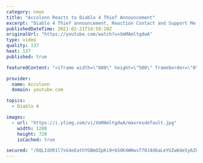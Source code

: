 ```yaml
---
category: news
title: "Accolonn Reacts to Diablo 4 Thief Announcement"
excerpt: "Diablo 4 Thief announcement, Reaction Contact and Support Me: https://streamerlinks.com/Accolonn Join this channel to get access to perks: ..."
publishedDateTime: 2021-02-21T14:58:20Z
originalUrl: "https://youtube.com/watch?v=XmMAmltgdwA"
type: video
quality: 137
heat: 137
published: true

featuredContent: "<iframe width=\"800\" height=\"500\" frameborder=\"0\" src=\"https://www.youtube.com/embed/XmMAmltgdwA\" allow=\"accelerometer; autoplay; encrypted-media; gyroscope; picture-in-picture\" allowfullscreen></iframe>"

provider:
  name: Accolonn
  domain: youtube.com

topics:
  - Diablo 4

images:
  - url: "https://i.ytimg.com/vi/XmMAmltgdwA/maxresdefault.jpg"
    width: 1280
    height: 720
    isCached: true

secured: "/6QLIdXR1l7sG4eEathYGBmOZpKi9+bSOK4WHwsT70J4d6aLeYUZw6de5y6ZGQrC00wR9obGge9IKxyVoyvD3a4sCJBNU6tnCwoASEYtf1C5WaZv3b2Rm4AkC5g0dUJhzR4cdik5LPcpCT/nC6tQRPDOS4J/YEKPkYxBek6PMi2buDC3ohEzH5ylPNZvCy8/IBCBKB920uvm6y4Yypn3i+/Qe1N6w9EqDNH4dmZkFl+okaGeQrfhS3d0qEpH/mO4D/2POc9wB/iU+kMgYPqKQ2W0J6szJ1KPMXX5ry3WImqapyGy23+PAPAimGRrNpm5LTR9AFy1dbmZFHqJ6XJ2150uS4cof7t4NomXSyDj0acEoxbKVyYuVf1H2PRp1xr90gcataVyJrIAvuJ9RtJgDWiU9QjuMFzme9jmhpgIPek=;I4rafdcQr01Chc1arV3O6A=="
---
```



